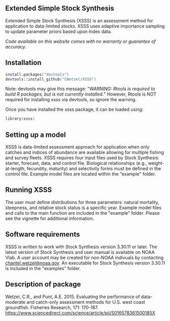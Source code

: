 ## Extended Simple Stock Synthesis 

Extended Simple Stock Synthesis (XSSS) is an assessment method for application to data-limited stocks.  XSSS uses adaptive importance sampling to update parameter priors based upon index data.  

*Code available on this website comes with no warranty or guarantee of accuracy.*

## Installation

```S
install.packages("devtools")
devtools::install_github("CWetzel/XSSS")
```

Note: devtools may give this message: "*WARNING: Rtools is required to build R packages, but is not currently installed.*" However, Rtools is NOT required for installing xsss via devtools, so ignore the warning.

Once you have installed the xsss package, it can be loaded using:

```S
library(xsss)
```

## Setting up a model

XSSS is data-limited assessment approach for application when only catches and indices of abundance are available allowing for multiple fishing and survey fleets. XSSS requires four input files used by Stock Synthesis: starter, forecast, data, and control file.  Biological relationships (e.g., weight-at-length, fecundity, maturity) and selectivity forms must be defined in the control file.  Example model files are located within the "example" folder.       

## Running XSSS

The user must define distributions for three parameters: natural mortality, steepness, and relative stock status is a specific year. Example model files and calls to the main function are included in the "example" folder.  Please see the vignette for additional information.

## Software requirements

XSSS is written to work with Stock Synthesis version 3.30.11 or later. The latest version of Stock Synthesis and user manual is available on NOAA Vlab. A user account may be created for non-NOAA indivuals by contacting chantel.wetzel@noaa.gov. An executable for Stock Synthesis version 3.30.11 is included in the "examples" folder.

## Description of package

Wetzel, C.R., and Punt, A.E. 2015. Evaluating the performance of data-moderate and catch-only assessment methods for U.S. west coast groundfish. Fisheries Research, 171: 170-187.  https://www.sciencedirect.com/science/article/pii/S016578361500185X